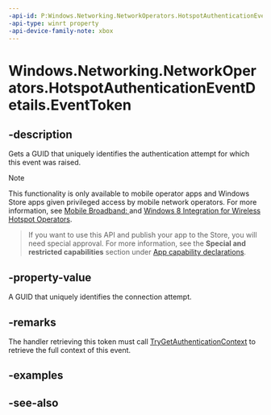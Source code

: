 ```yaml
---
-api-id: P:Windows.Networking.NetworkOperators.HotspotAuthenticationEventDetails.EventToken
-api-type: winrt property
-api-device-family-note: xbox
---
```


<!-- Property syntax
public string EventToken { get; }
-->

# Windows.Networking.NetworkOperators.HotspotAuthenticationEventDetails.EventToken

## -description
Gets a GUID that uniquely identifies the authentication attempt for which this event was raised.

> [!NOTE]
> This functionality is only available to mobile operator apps and Windows Store apps given privileged access by mobile network operators. For more information, see [Mobile Broadband: ](http://msdn.microsoft.com/library/windows/hardware/hh852368.aspx) and [Windows 8 Integration for Wireless Hotspot Operators](http://msdn.microsoft.com/library/windows/hardware/hh770516.aspx).

> If you want to use this API and publish your app to the Store, you will need special approval. For more information, see the **Special and restricted capabilities** section under [App capability declarations](https://docs.microsoft.com/en-us/windows/uwp/packaging/app-capability-declarations). 

## -property-value
A GUID that uniquely identifies the connection attempt.

## -remarks
The handler retrieving this token must call [TryGetAuthenticationContext](hotspotauthenticationcontext_trygetauthenticationcontext.md) to retrieve the full context of this event.

## -examples

## -see-also

